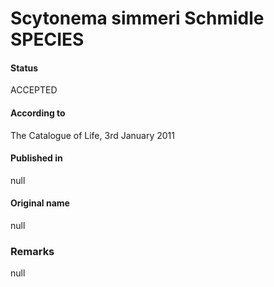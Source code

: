 # Scytonema simmeri Schmidle SPECIES

#### Status
ACCEPTED

#### According to
The Catalogue of Life, 3rd January 2011

#### Published in
null

#### Original name
null

### Remarks
null